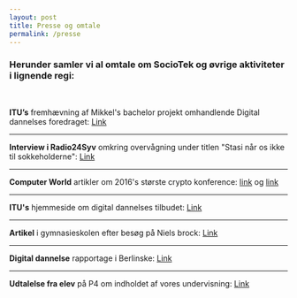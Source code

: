 ```yaml
---
layout: post
title: Presse og omtale
permalink: /presse
---
```

### Herunder samler vi al omtale om SocioTek og øvrige aktiviteter i lignende regi:
<br>


**ITU’s** fremhævning af Mikkel's bachelor projekt omhandlende Digital dannelses foredraget: [Link](https://www.itu.dk/om-itu/presse/nyheder/2017/itu-workshop-goer-teenagere-til-mere-reflekterede-medieforbrugere)

***

**Interview i Radio24Syv** omkring overvågning under titlen "Stasi når os ikke til sokkeholderne": [Link](https://www.radio24syv.dk/programmer/aflyttet/11877196/stasiovervagning-nar-os-ikke-til-sokkeholderne)

***
**Computer World** artikler om 2016's største crypto konference:
[link](https://www.computerworld.dk/art/236747/pornbots-nsa-og-whistleblowers-tag-med-computerworld-til-krypto-konference) og [link](https://www.computerworld.dk/art/236733/eksperternes-dom-udviklerne-skal-ikke-redde-kryptering-det-skal-din-bedstemor)

***

**ITU's** hjemmeside om digital dannelses tilbudet:
[Link](https://www.itu.dk/uddannelser/studieliv/besoeg-itu)

***

**Artikel** i gymnasieskolen efter besøg på Niels brock:
[Link](http://gymnasieskolen.dk/digitalt-indfoedte-fik-en-overraskende-lektion)

***

**Digital dannelse** rapportage i Berlinske:
[Link](https://www.b.dk/nationalt/elever-laerer-at-beskytte-sig-selv-paa-nettet-det-er-helt-vildt-skraemmende)

***

**Udtalelse fra elev** på P4 om indholdet af vores undervisning:
[Link](http://www.dr.dk/radio/ondemand/p4kbh/p4-eftermiddag-2017-02-15-15-03-7#!/37:54)
